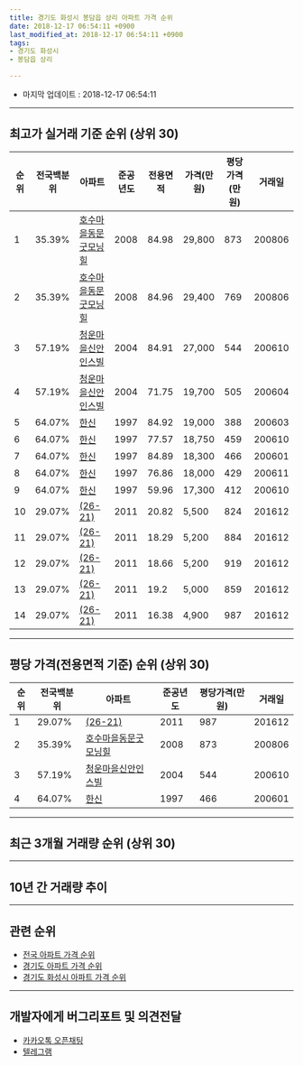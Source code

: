 ```yaml
---
title: 경기도 화성시 봉담읍 상리 아파트 가격 순위
date: 2018-12-17 06:54:11 +0900
last_modified_at: 2018-12-17 06:54:11 +0900
tags:
- 경기도 화성시
- 봉담읍 상리

---
```


* 마지막 업데이트 : 2018-12-17 06:54:11

---

## 최고가 실거래 기준 순위 (상위 30)


|순위|전국백분위|아파트|준공년도|전용면적|가격(만원)|평당가격(만원)|거래일|
|---|---|---|---|---|---|---|---|
|1|35.39%|[호수마을동문굿모닝힐](https://search.naver.com/search.naver?query=%EA%B2%BD%EA%B8%B0%EB%8F%84+%ED%99%94%EC%84%B1%EC%8B%9C+%EB%B4%89%EB%8B%B4%EC%9D%8D+%EC%83%81%EB%A6%AC+%ED%98%B8%EC%88%98%EB%A7%88%EC%9D%84%EB%8F%99%EB%AC%B8%EA%B5%BF%EB%AA%A8%EB%8B%9D%ED%9E%90)|2008|84.98|29,800|873|200806|
|2|35.39%|[호수마을동문굿모닝힐](https://search.naver.com/search.naver?query=%EA%B2%BD%EA%B8%B0%EB%8F%84+%ED%99%94%EC%84%B1%EC%8B%9C+%EB%B4%89%EB%8B%B4%EC%9D%8D+%EC%83%81%EB%A6%AC+%ED%98%B8%EC%88%98%EB%A7%88%EC%9D%84%EB%8F%99%EB%AC%B8%EA%B5%BF%EB%AA%A8%EB%8B%9D%ED%9E%90)|2008|84.96|29,400|769|200806|
|3|57.19%|[청운마을신안인스빌](https://search.naver.com/search.naver?query=%EA%B2%BD%EA%B8%B0%EB%8F%84+%ED%99%94%EC%84%B1%EC%8B%9C+%EB%B4%89%EB%8B%B4%EC%9D%8D+%EC%83%81%EB%A6%AC+%EC%B2%AD%EC%9A%B4%EB%A7%88%EC%9D%84%EC%8B%A0%EC%95%88%EC%9D%B8%EC%8A%A4%EB%B9%8C)|2004|84.91|27,000|544|200610|
|4|57.19%|[청운마을신안인스빌](https://search.naver.com/search.naver?query=%EA%B2%BD%EA%B8%B0%EB%8F%84+%ED%99%94%EC%84%B1%EC%8B%9C+%EB%B4%89%EB%8B%B4%EC%9D%8D+%EC%83%81%EB%A6%AC+%EC%B2%AD%EC%9A%B4%EB%A7%88%EC%9D%84%EC%8B%A0%EC%95%88%EC%9D%B8%EC%8A%A4%EB%B9%8C)|2004|71.75|19,700|505|200604|
|5|64.07%|[한신](https://search.naver.com/search.naver?query=%EA%B2%BD%EA%B8%B0%EB%8F%84+%ED%99%94%EC%84%B1%EC%8B%9C+%EB%B4%89%EB%8B%B4%EC%9D%8D+%EC%83%81%EB%A6%AC+%ED%95%9C%EC%8B%A0)|1997|84.92|19,000|388|200603|
|6|64.07%|[한신](https://search.naver.com/search.naver?query=%EA%B2%BD%EA%B8%B0%EB%8F%84+%ED%99%94%EC%84%B1%EC%8B%9C+%EB%B4%89%EB%8B%B4%EC%9D%8D+%EC%83%81%EB%A6%AC+%ED%95%9C%EC%8B%A0)|1997|77.57|18,750|459|200610|
|7|64.07%|[한신](https://search.naver.com/search.naver?query=%EA%B2%BD%EA%B8%B0%EB%8F%84+%ED%99%94%EC%84%B1%EC%8B%9C+%EB%B4%89%EB%8B%B4%EC%9D%8D+%EC%83%81%EB%A6%AC+%ED%95%9C%EC%8B%A0)|1997|84.89|18,300|466|200601|
|8|64.07%|[한신](https://search.naver.com/search.naver?query=%EA%B2%BD%EA%B8%B0%EB%8F%84+%ED%99%94%EC%84%B1%EC%8B%9C+%EB%B4%89%EB%8B%B4%EC%9D%8D+%EC%83%81%EB%A6%AC+%ED%95%9C%EC%8B%A0)|1997|76.86|18,000|429|200611|
|9|64.07%|[한신](https://search.naver.com/search.naver?query=%EA%B2%BD%EA%B8%B0%EB%8F%84+%ED%99%94%EC%84%B1%EC%8B%9C+%EB%B4%89%EB%8B%B4%EC%9D%8D+%EC%83%81%EB%A6%AC+%ED%95%9C%EC%8B%A0)|1997|59.96|17,300|412|200610|
|10|29.07%|[(26-21)](https://search.naver.com/search.naver?query=%EA%B2%BD%EA%B8%B0%EB%8F%84+%ED%99%94%EC%84%B1%EC%8B%9C+%EB%B4%89%EB%8B%B4%EC%9D%8D+%EC%83%81%EB%A6%AC+%2826-21%29)|2011|20.82|5,500|824|201612|
|11|29.07%|[(26-21)](https://search.naver.com/search.naver?query=%EA%B2%BD%EA%B8%B0%EB%8F%84+%ED%99%94%EC%84%B1%EC%8B%9C+%EB%B4%89%EB%8B%B4%EC%9D%8D+%EC%83%81%EB%A6%AC+%2826-21%29)|2011|18.29|5,200|884|201612|
|12|29.07%|[(26-21)](https://search.naver.com/search.naver?query=%EA%B2%BD%EA%B8%B0%EB%8F%84+%ED%99%94%EC%84%B1%EC%8B%9C+%EB%B4%89%EB%8B%B4%EC%9D%8D+%EC%83%81%EB%A6%AC+%2826-21%29)|2011|18.66|5,200|919|201612|
|13|29.07%|[(26-21)](https://search.naver.com/search.naver?query=%EA%B2%BD%EA%B8%B0%EB%8F%84+%ED%99%94%EC%84%B1%EC%8B%9C+%EB%B4%89%EB%8B%B4%EC%9D%8D+%EC%83%81%EB%A6%AC+%2826-21%29)|2011|19.2|5,000|859|201612|
|14|29.07%|[(26-21)](https://search.naver.com/search.naver?query=%EA%B2%BD%EA%B8%B0%EB%8F%84+%ED%99%94%EC%84%B1%EC%8B%9C+%EB%B4%89%EB%8B%B4%EC%9D%8D+%EC%83%81%EB%A6%AC+%2826-21%29)|2011|16.38|4,900|987|201612|


---

## 평당 가격(전용면적 기준) 순위 (상위 30)


|순위|전국백분위|아파트|준공년도|평당가격(만원)|거래일|
|---|---|---|---|---|---|
|1|29.07%|[(26-21)](https://search.naver.com/search.naver?query=%EA%B2%BD%EA%B8%B0%EB%8F%84+%ED%99%94%EC%84%B1%EC%8B%9C+%EB%B4%89%EB%8B%B4%EC%9D%8D+%EC%83%81%EB%A6%AC+%2826-21%29)|2011|987|201612|
|2|35.39%|[호수마을동문굿모닝힐](https://search.naver.com/search.naver?query=%EA%B2%BD%EA%B8%B0%EB%8F%84+%ED%99%94%EC%84%B1%EC%8B%9C+%EB%B4%89%EB%8B%B4%EC%9D%8D+%EC%83%81%EB%A6%AC+%ED%98%B8%EC%88%98%EB%A7%88%EC%9D%84%EB%8F%99%EB%AC%B8%EA%B5%BF%EB%AA%A8%EB%8B%9D%ED%9E%90)|2008|873|200806|
|3|57.19%|[청운마을신안인스빌](https://search.naver.com/search.naver?query=%EA%B2%BD%EA%B8%B0%EB%8F%84+%ED%99%94%EC%84%B1%EC%8B%9C+%EB%B4%89%EB%8B%B4%EC%9D%8D+%EC%83%81%EB%A6%AC+%EC%B2%AD%EC%9A%B4%EB%A7%88%EC%9D%84%EC%8B%A0%EC%95%88%EC%9D%B8%EC%8A%A4%EB%B9%8C)|2004|544|200610|
|4|64.07%|[한신](https://search.naver.com/search.naver?query=%EA%B2%BD%EA%B8%B0%EB%8F%84+%ED%99%94%EC%84%B1%EC%8B%9C+%EB%B4%89%EB%8B%B4%EC%9D%8D+%EC%83%81%EB%A6%AC+%ED%95%9C%EC%8B%A0)|1997|466|200601|


---

## 최근 3개월 거래량 순위 (상위 30)


<div style="width:100%;">
    <canvas id="deal_count_ranking" height="250"></canvas>
</div>


<script>
new Chart(document.getElementById("deal_count_ranking"), {
    type: 'horizontalBar',
    data: {
        labels: ['청운마을신안인스빌', '한신', '호수마을동문굿모닝힐'],
        datasets: [{
            label: '실거래 수',
            data: [5, 2, 1],
            borderColor: "rgba(255, 0, 128, 1)",
            backgroundColor: "rgba(255, 0, 128, 0.5)",
            fill: false,
        }]
    },
    options: {
        responsive: true,
        title: {
            display: true,
            text: '최근 3개월 거래량 순위'
        },
        tooltips: {
            mode: 'index',
            intersect: false,
            callbacks: {
                title: function(tooltipItems, data) {
                    return "실거래 수:";
                },
                label: function(tooltipItem, data) {
                    return data.labels[tooltipItem.index] + ": " + tooltipItem.xLabel;
                }
            }
        },
        hover: {
            mode: 'nearest',
            intersect: true
        },
        scales: {
            xAxes: [{
                display: true,
                scaleLabel: {
                    display: true,
                    labelString: '실거래 수'
                },
                ticks: {
                    suggestedMin: 0,
                }
            }],
            yAxes: [{
                display: true,
                ticks: {
                    autoSkip: false,
                    callback: function(value, index, values) {
                        if (value.length > 15)
                            return value.substr(0, 13) + "...";
                        else
                            return value;
                    }
                },
                scaleLabel: {
                    display: false,
                }
            }]
        }
    }
});

</script>


---

## 10년 간 거래량 추이


<div style="width:100%;">
    <canvas id="deal_progress" height="250"></canvas>
</div>

<script>
new Chart(document.getElementById("deal_progress"), {
    type: 'line',
    data: {
        labels: ['200812','200901','200902','200903','200904','200905','200906','200907','200908','200909','200910','200911','200912','201001','201002','201003','201004','201005','201006','201007','201008','201009','201010','201011','201012','201101','201102','201103','201104','201105','201106','201107','201108','201109','201110','201111','201112','201201','201202','201203','201204','201205','201206','201207','201208','201209','201210','201211','201212','201301','201302','201303','201304','201305','201306','201307','201308','201309','201310','201311','201312','201401','201402','201403','201404','201405','201406','201407','201408','201409','201410','201411','201412','201501','201502','201503','201504','201505','201506','201507','201508','201509','201510','201511','201512','201601','201602','201603','201604','201605','201606','201607','201608','201609','201610','201611','201612','201701','201702','201703','201704','201705','201706','201707','201708','201709','201710','201711','201712','201801','201802','201803','201804','201805','201806','201807','201808','201809','201810','201811','201812'],
        datasets: [{
            label: '실거래 수',
            pointRadius: 1,
            data: [4, 13, 11, 9, 18, 13, 16, 23, 20, 19, 10, 9, 6, 15, 11, 17, 10, 4, 5, 9, 7, 9, 24, 18, 14, 27, 19, 12, 15, 17, 5, 8, 16, 10, 11, 12, 8, 9, 9, 10, 5, 5, 1, 2, 9, 6, 9, 14, 9, 11, 6, 13, 14, 17, 10, 7, 12, 16, 16, 19, 11, 18, 14, 27, 11, 15, 11, 12, 8, 14, 16, 13, 9, 15, 8, 19, 11, 11, 13, 23, 11, 11, 19, 8, 9, 6, 4, 12, 8, 11, 11, 9, 11, 12, 14, 13, 19, 8, 4, 16, 17, 10, 8, 10, 8, 10, 7, 9, 6, 14, 4, 7, 6, 5, 11, 8, 3, 13, 2, 5, 1],
            borderColor: "rgba(255, 201, 14, 1)",
            backgroundColor: "rgba(255, 201, 14, 0.5)",
            fill: true,
        }]
    },
    options: {
        responsive: true,
        title: {
            display: true,
            text: '10년간 거래량 추이'
        },
        tooltips: {
            mode: 'index',
            intersect: false,
        },
        hover: {
            mode: 'nearest',
            intersect: true
        },
        scales: {
            xAxes: [{
                display: true,
                scaleLabel: {
                    display: true,
                    labelString: '년/월'
                }
            }],
            yAxes: [{
                display: true,
                ticks: {
                    suggestedMin: 0,
                },
                scaleLabel: {
                    display: true,
                    labelString: '실거래 수'
                }
            }]
        }
    }
});

</script>


---

## 관련 순위

- [전국 아파트 가격 순위](https://inasie.github.io/apt-ranking/전국)
- [경기도 아파트 가격 순위](https://inasie.github.io/apt-ranking/경기도)
- [경기도 화성시 아파트 가격 순위](https://inasie.github.io/apt-ranking/경기도-화성시)


---

## 개발자에게 버그리포트 및 의견전달

- [카카오톡 오픈채팅](https://open.kakao.com/o/gLJUAP4)
- [텔레그램](https://t.me/inasie)

